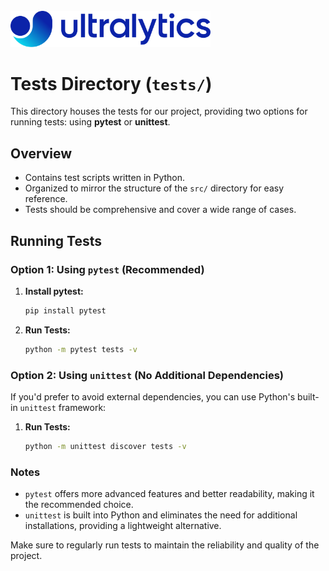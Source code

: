 <br>
<a href="https://www.ultralytics.com/" target="_blank"><img src="https://raw.githubusercontent.com/ultralytics/assets/main/logo/Ultralytics_Logotype_Original.svg" width="320" alt="Ultralytics logo"></a>

# Tests Directory (`tests/`)

This directory houses the tests for our project, providing two options for running tests: using **pytest** or **unittest**.

## Overview

- Contains test scripts written in Python.
- Organized to mirror the structure of the `src/` directory for easy reference.
- Tests should be comprehensive and cover a wide range of cases.

## Running Tests

### Option 1: Using `pytest` (Recommended)

1. **Install pytest:**
   ```bash
   pip install pytest
   ```
2. **Run Tests:**
   ```bash
   python -m pytest tests -v
   ```

### Option 2: Using `unittest` (No Additional Dependencies)

If you'd prefer to avoid external dependencies, you can use Python's built-in `unittest` framework:

1. **Run Tests:**
   ```bash
   python -m unittest discover tests -v
   ```

### Notes
- `pytest` offers more advanced features and better readability, making it the recommended choice.
- `unittest` is built into Python and eliminates the need for additional installations, providing a lightweight alternative.

Make sure to regularly run tests to maintain the reliability and quality of the project.
